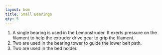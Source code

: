 ```yaml
---
layout: bom
title: Small Bearings
qty: 5
---
```


1. A single bearing is used in the Lemonstruder. It exerts pressure on the filament to help the extruder drive gear
to grip the filament. 
2. Two are used in the bearing tower to guide the lower belt path.
3. Two are used in the bed holder.
